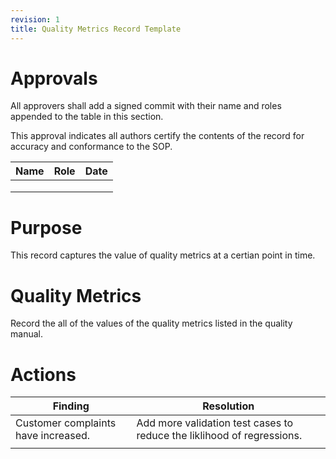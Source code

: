 ```yaml
---
revision: 1
title: Quality Metrics Record Template
---
```


# Approvals

All approvers shall add a signed commit with their name and roles appended to the table in this section.

This approval indicates all authors certify the contents of the record for accuracy and conformance to the SOP.

| Name | Role | Date |
|---|---|---|
|      |      |      |
|      |      |      |
|      |      ||

# Purpose

This record captures the value of quality metrics at a certian point in time.

# Quality Metrics

Record the all of the values of the quality metrics listed in the quality manual. 

# Actions

| Finding                             | Resolution                                                   |
| ----------------------------------- | ------------------------------------------------------------ |
| Customer complaints have increased. | Add more validation test cases to reduce the liklihood of regressions. |
|                                     |                                                              |

